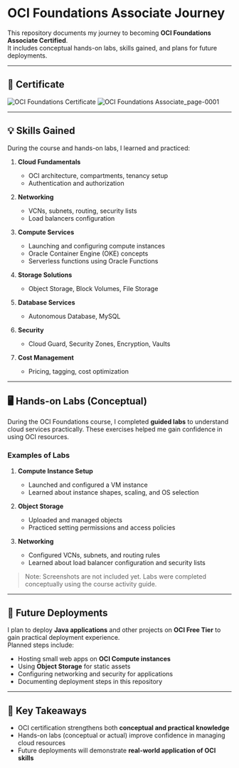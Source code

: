 # OCI Foundations Associate Journey

This repository documents my journey to becoming **OCI Foundations Associate Certified**.  
It includes conceptual hands-on labs, skills gained, and plans for future deployments.

---

## 📄 Certificate


![OCI Foundations Certificate](certificate/OCI_Foundations.png)
![OCI Foundations Associate_page-0001](https://github.com/user-attachments/assets/f15b7156-fed4-4bfd-a677-40d4c5b01886)

---

## 💡 Skills Gained

During the course and hands-on labs, I learned and practiced:

1. **Cloud Fundamentals**
   - OCI architecture, compartments, tenancy setup
   - Authentication and authorization

2. **Networking**
   - VCNs, subnets, routing, security lists
   - Load balancers configuration

3. **Compute Services**
   - Launching and configuring compute instances
   - Oracle Container Engine (OKE) concepts
   - Serverless functions using Oracle Functions

4. **Storage Solutions**
   - Object Storage, Block Volumes, File Storage

5. **Database Services**
   - Autonomous Database, MySQL

6. **Security**
   - Cloud Guard, Security Zones, Encryption, Vaults

7. **Cost Management**
   - Pricing, tagging, cost optimization

---

## 🖥️ Hands-on Labs (Conceptual)

During the OCI Foundations course, I completed **guided labs** to understand cloud services practically. These exercises helped me gain confidence in using OCI resources.

### Examples of Labs
1. **Compute Instance Setup**
   - Launched and configured a VM instance
   - Learned about instance shapes, scaling, and OS selection

2. **Object Storage**
   - Uploaded and managed objects
   - Practiced setting permissions and access policies

3. **Networking**
   - Configured VCNs, subnets, and routing rules
   - Learned about load balancer configuration and security lists

> Note: Screenshots are not included yet. Labs were completed conceptually using the course activity guide.

---

## 🚀 Future Deployments

I plan to deploy **Java applications** and other projects on **OCI Free Tier** to gain practical deployment experience.  
Planned steps include:

- Hosting small web apps on **OCI Compute instances**
- Using **Object Storage** for static assets
- Configuring networking and security for applications
- Documenting deployment steps in this repository

---

## 📌 Key Takeaways

- OCI certification strengthens both **conceptual and practical knowledge**
- Hands-on labs (conceptual or actual) improve confidence in managing cloud resources
- Future deployments will demonstrate **real-world application of OCI skills**

